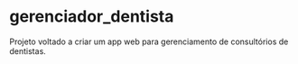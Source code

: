 # gerenciador_dentista
Projeto voltado a criar um app web para gerenciamento de consultórios de dentistas.

